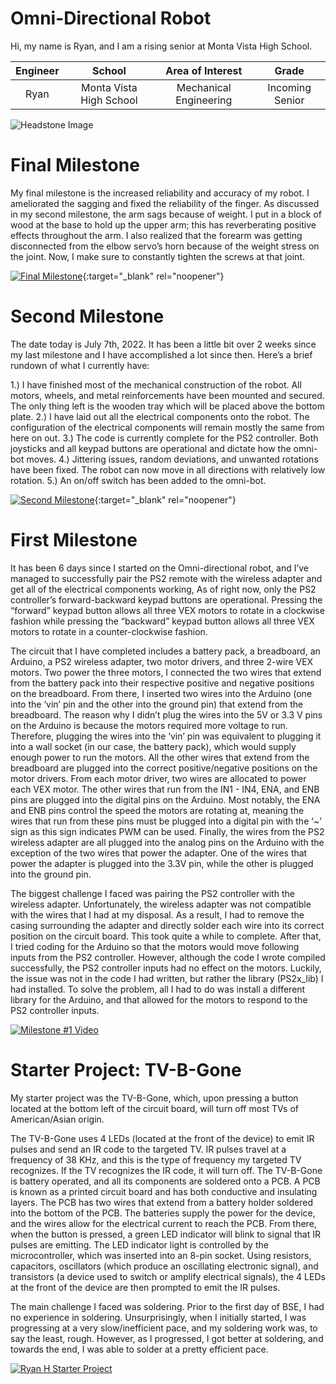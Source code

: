 ﻿# Omni-Directional Robot
Hi, my name is Ryan, and I am a rising senior at Monta Vista High School.

| **Engineer** | **School** | **Area of Interest** | **Grade** |
|:--:|:--:|:--:|:--:|
| Ryan | Monta Vista High School | Mechanical Engineering | Incoming Senior

![Headstone Image](https://lh3.googleusercontent.com/pw/AM-JKLVd_RKZXDbv-9g-FS4-osAxcADfkAJQNDwSvj-4HLe3SLbJkhEs4QIhtkNCkso6Rn3e1cpVuookS0rVkaK18u0loLw12V1pWRHJRzcbV0mqgZxWiuNL220krBZol0HZ02rpaTCKz8qWuoyVamOBqag=s950-no?authuser=0)
  
# Final Milestone
My final milestone is the increased reliability and accuracy of my robot. I ameliorated the sagging and fixed the reliability of the finger. As discussed in my second milestone, the arm sags because of weight. I put in a block of wood at the base to hold up the upper arm; this has reverberating positive effects throughout the arm. I also realized that the forearm was getting disconnected from the elbow servo’s horn because of the weight stress on the joint. Now, I make sure to constantly tighten the screws at that joint. 

[![Final Milestone](https://res.cloudinary.com/marcomontalbano/image/upload/v1612573869/video_to_markdown/images/youtube--F7M7imOVGug-c05b58ac6eb4c4700831b2b3070cd403.jpg )](https://www.youtube.com/watch?v=F7M7imOVGug&feature=emb_logo "Final Milestone"){:target="_blank" rel="noopener"}

# Second Milestone
The date today is July 7th, 2022. It has been a little bit over 2 weeks since my last milestone and I have accomplished a lot since then. Here’s a brief rundown of what I currently have: 

  1.) I have finished most of the mechanical construction of the robot. All motors, wheels, and metal reinforcements have been mounted and secured. The only thing left   is the wooden tray which will be placed above the bottom plate. 
  2.) I have laid out all the electrical components onto the robot. The configuration of the electrical components will remain mostly the same from here on out.
  3.) The code is currently complete for the PS2 controller. Both joysticks and all keypad buttons are operational and dictate how the omni-bot moves. 
  4.) Jittering issues, random deviations, and unwanted rotations have been fixed. The robot can now move in all directions with relatively low rotation. 
  5.) An on/off switch has been added to the omni-bot.

[![Second Milestone](https://res.cloudinary.com/marcomontalbano/image/upload/v1612574014/video_to_markdown/images/youtube--y3VAmNlER5Y-c05b58ac6eb4c4700831b2b3070cd403.jpg)](https://www.youtube.com/watch?v=y3VAmNlER5Y&feature=emb_logo "Second Milestone"){:target="_blank" rel="noopener"}

# First Milestone
  

It has been 6 days since I started on the Omni-directional robot, and I’ve managed to successfully pair the PS2 remote with the wireless adapter and get all of the electrical components working, As of right now, only the PS2 controller’s forward-backward keypad buttons are operational. Pressing the “forward” keypad button allows all three VEX motors to rotate in a clockwise fashion while pressing the “backward” keypad button allows all three VEX motors to rotate in a counter-clockwise fashion. 

The circuit that I have completed includes a battery pack, a breadboard, an Arduino, a PS2 wireless adapter, two motor drivers, and three 2-wire VEX motors. Two power the three motors, I connected the two wires that extend from the battery pack into their respective positive and negative positions on the breadboard. From there, I inserted two wires into the Arduino (one into the ‘vin’ pin and the other into the ground pin) that extend from the breadboard. The reason why I didn’t plug the wires into the 5V or 3.3 V pins on the Arduino is because the motors required more voltage to run. Therefore, plugging the wires into the ‘vin’ pin was equivalent to plugging it into a wall socket (in our case, the battery pack), which would supply enough power to run the motors. All the other wires that extend from the breadboard are plugged into the correct positive/negative positions on the motor drivers. From each motor driver, two wires are allocated to power each VEX motor. The other wires that run from the IN1 - IN4, ENA, and ENB pins are plugged into the digital pins on the Arduino. Most notably, the ENA and ENB pins control the speed the motors are rotating at, meaning the wires that run from these pins must be plugged into a digital pin with the ‘~’ sign as this sign indicates PWM can be used. Finally, the wires from the PS2 wireless adapter are all plugged into the analog pins on the Arduino with the exception of the two wires that power the adapter. One of the wires that power the adapter is plugged into the 3.3V pin, while the other is plugged into the ground pin. 

The biggest challenge I faced was pairing the PS2 controller with the wireless adapter. Unfortunately, the wireless adapter was not compatible with the wires that I had at my disposal. As a result, I had to remove the casing surrounding the adapter and directly solder each wire into its correct position on the circuit board. This took quite a while to complete. After that, I tried coding for the Arduino so that the motors would move following inputs from the PS2 controller. However, although the code I wrote compiled successfully, the PS2 controller inputs had no effect on the motors. Luckily, the issue was not in the code I had written, but rather the library (PS2x_lib) I had installed. To solve the problem, all I had to do was install a different library for the Arduino, and that allowed for the motors to respond to the PS2 controller inputs. 



[![Milestone #1 Video](https://res.cloudinary.com/marcomontalbano/image/upload/v1656710570/video_to_markdown/images/youtube--j4AGbipcVsw-c05b58ac6eb4c4700831b2b3070cd403.jpg)](https://www.youtube.com/watch?v=j4AGbipcVsw "Milestone #1 Video")

# Starter Project: TV-B-Gone 


My starter project was the TV-B-Gone, which, upon pressing a button located at the bottom left of the circuit board, will turn off most TVs of American/Asian origin. 

The TV-B-Gone uses 4 LEDs (located at the front of the device) to emit IR pulses and send an IR code to the targeted TV. IR pulses travel at a frequency of 38 KHz, and this is the type of frequency my targeted TV recognizes. If the TV recognizes the IR code, it will turn off. The TV-B-Gone is battery operated, and all its components are soldered onto a PCB. A PCB is known as a printed circuit board and has both conductive and insulating layers. The PCB has two wires that extend from a battery holder soldered into the bottom of the PCB. The batteries supply the power for the device, and the wires allow for the electrical current to reach the PCB. From there, when the button is pressed, a green LED indicator will blink to signal that IR pulses are emitting. The LED indicator light is controlled by the microcontroller, which was inserted into an 8-pin socket. Using resistors, capacitors, oscillators (which produce an oscillating electronic signal), and transistors (a device used to switch or amplify electrical signals), the 4 LEDs at the front of the device are then prompted to emit the IR pulses. 

The main challenge I faced was soldering. Prior to the first day of BSE, I had no experience in soldering. Unsurprisingly, when I initially started, I was progressing at a very slow/inefficient pace, and my soldering work was, to say the least, rough. However, as I progressed, I got better at soldering, and towards the end, I was able to solder at a pretty efficient pace. 


[![Ryan H Starter Project](https://res.cloudinary.com/marcomontalbano/image/upload/v1655500204/video_to_markdown/images/youtube--NJntLOVBBz4-c05b58ac6eb4c4700831b2b3070cd403.jpg)](https://www.youtube.com/watch?v=NJntLOVBBz4 "Ryan H Starter Project")





